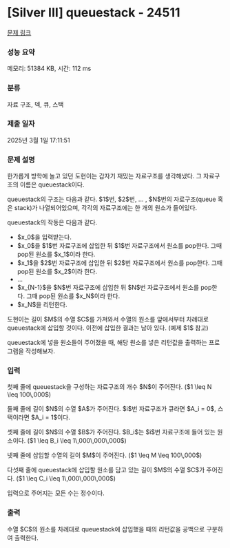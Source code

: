 # [Silver III] queuestack - 24511 

[문제 링크](https://www.acmicpc.net/problem/24511) 

### 성능 요약

메모리: 51384 KB, 시간: 112 ms

### 분류

자료 구조, 덱, 큐, 스택

### 제출 일자

2025년 3월 1일 17:11:51

### 문제 설명

<p>한가롭게 방학에 놀고 있던 도현이는 갑자기 재밌는 자료구조를 생각해냈다. 그 자료구조의 이름은 queuestack이다.</p>

<p>queuestack의 구조는 다음과 같다. $1$번, $2$번, ... , $N$번의 자료구조(queue 혹은 stack)가 나열되어있으며, 각각의 자료구조에는 한 개의 원소가 들어있다.</p>

<p>queuestack의 작동은 다음과 같다.</p>

<ul>
	<li>$x_0$을 입력받는다.</li>
	<li>$x_0$을 $1$번 자료구조에 삽입한 뒤 $1$번 자료구조에서 원소를 pop한다. 그때 pop된 원소를 $x_1$이라 한다.</li>
	<li>$x_1$을 $2$번 자료구조에 삽입한 뒤 $2$번 자료구조에서 원소를 pop한다. 그때 pop된 원소를 $x_2$이라 한다.</li>
	<li>...</li>
	<li>$x_{N-1}$을 $N$번 자료구조에 삽입한 뒤 $N$번 자료구조에서 원소를 pop한다. 그때 pop된 원소를 $x_N$이라 한다.</li>
	<li>$x_N$을 리턴한다.</li>
</ul>

<p>도현이는 길이 $M$의 수열 $C$를 가져와서 수열의 원소를 앞에서부터 차례대로 queuestack에 삽입할 것이다. 이전에 삽입한 결과는 남아 있다. (예제 $1$ 참고)</p>

<p>queuestack에 넣을 원소들이 주어졌을 때, 해당 원소를 넣은 리턴값을 출력하는 프로그램을 작성해보자.</p>

### 입력 

 <p>첫째 줄에 queuestack을 구성하는 자료구조의 개수 $N$이 주어진다. ($1 \leq N \leq 100\,000$)</p>

<p>둘째 줄에 길이 $N$의 수열 $A$가 주어진다. $i$번 자료구조가 큐라면 $A_i = 0$, 스택이라면 $A_i = 1$이다.</p>

<p>셋째 줄에 길이 $N$의 수열 $B$가 주어진다. $B_i$는 $i$번 자료구조에 들어 있는 원소이다. ($1 \leq B_i \leq 1\,000\,000\,000$)</p>

<p>넷째 줄에 삽입할 수열의 길이 $M$이 주어진다. ($1 \leq M \leq 100\,000$)</p>

<p>다섯째 줄에 queuestack에 삽입할 원소를 담고 있는 길이 $M$의 수열 $C$가 주어진다. ($1 \leq C_i \leq 1\,000\,000\,000$)</p>

<p>입력으로 주어지는 모든 수는 정수이다.</p>

### 출력 

 <p>수열 $C$의 원소를 차례대로 queuestack에 삽입했을 때의 리턴값을 공백으로 구분하여 출력한다.</p>

